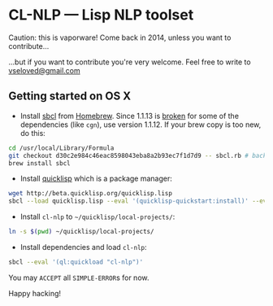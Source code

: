 # CL-NLP — Lisp NLP toolset

Caution: this is vaporware! Come back in 2014, unless you want to contribute...

...but if you want to contribute you're very welcome.
Feel free to write to <vseloved@gmail.com>

## Getting started on OS X

* Install [sbcl](http://www.sbcl.org/) from [Homebrew](http://brew.sh/).
  Since 1.1.13 is [broken](http://sourceforge.net/mailarchive/message.php?msg_id=31604410)
  for some of the dependencies (like `cgn`), use version 1.1.12.
  If your brew copy is too new, do this:

```sh
cd /usr/local/Library/Formula
git checkout d30c2e984c46eac8598043eba8a2b93ec7f1d7d9 -- sbcl.rb # back out to pre-1.1.13
brew install sbcl
```

* Install [quicklisp](http://www.quicklisp.org/) which is a package manager:

```sh
wget http://beta.quicklisp.org/quicklisp.lisp
sbcl --load quicklisp.lisp --eval '(quicklisp-quickstart:install)' --eval '(ql:add-to-init-file)' --quit
```

* Install `cl-nlp` to `~/quicklisp/local-projects/`:

```sh
ln -s $(pwd) ~/quicklisp/local-projects/
```

* Install dependencies and load `cl-nlp`:

```sh
sbcl --eval '(ql:quickload "cl-nlp")'
```

You may `ACCEPT` all `SIMPLE-ERROR`s for now.

Happy hacking!
